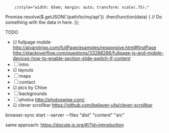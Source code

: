 


		//style="width: 65em; margin: auto; transform: scale(.75);"


Promise.resolve($.getJSON('/path/to/my/api'))
    .then(function(data) {
        // Do something with the data in here.
    });


TODO
- ☑ fullpage mobile
  http://alvarotrigo.com/fullPage/examples/responsive.html#firstPage
  http://stackoverflow.com/questions/33288286/fullpage-js-and-mobile-devices-how-to-enable-section-slide-switch-if-content
- ☐ intro
- ☑ layouts
- ☐ maps
- ☐ contact
- ☑ pics by Chloe
- ☐ backgrounds
- ☐ photos
  http://photoswipe.com/
- ☑ clever scrollbar 
  https://github.com/believer-ufa/clever-scrollbar


browser-sync start --server --files "dist" "content" "src"




same approach: https://docute.js.org/#/?id=introduction
